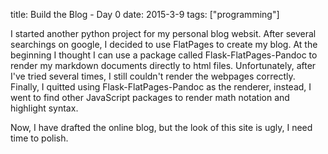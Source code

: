 title: Build the Blog - Day 0
date: 2015-3-9
tags: ["programming"]

I started another python project for my personal blog websit. After several searchings on google, I decided to use FlatPages to create my blog. At the beginning I thought I can use a package called Flask-FlatPages-Pandoc to render my markdown documents directly to html files. Unfortunately, after I've tried several times, I still couldn't render the webpages correctly. Finally, I quitted using Flask-FlatPages-Pandoc as the renderer, instead, I went to find other JavaScript packages to render math notation and highlight syntax.

Now, I have drafted the online blog, but the look of this site is ugly, I need time to polish.